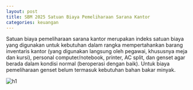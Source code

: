 ```yaml
---
layout: post
title: SBM 2025 Satuan Biaya Pemeliharaan Sarana Kantor
categories: keuangan
---
```


Satuan biaya pemeliharaan sarana kantor merupakan indeks satuan biaya yang digunakan untuk kebutuhan dalam rangka mempertahankan barang inventaris kantor (yang digunakan langsung oleh pegawai, khususnya meja dan kursi), personal computer/notebook, printer, AC split, dan genset agar berada dalam kondisi normal (beroperasi dengan baik). Untuk biaya pemeliharaan genset belum termasuk kebutuhan bahan bakar minyak.

![h1](https://blogger.googleusercontent.com/img/b/R29vZ2xl/AVvXsEjJIJ5LyTglat_OkN1KkqZXeRjs3dQhjIvcleBOXDMFH2_wpAwBJ9o1DZnTLKJtITtvdO1lYmbIhIWk0I8qC-A2VTyPCf1rO3qjS0eyORQHMpy5oAEe-y0Bb-u4KEoh_bEd4_RDTkx4xU5ZQGjxqyq0WM-T6s_pQ9CLwVh88BC3ChuUuw/s1600/SBM_2025_Page_072.jpg)